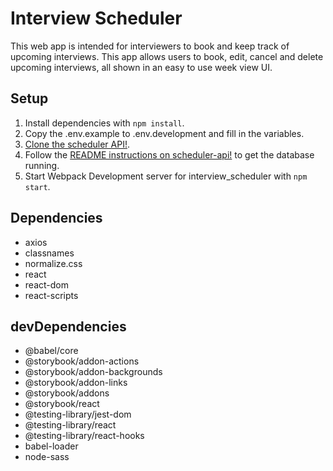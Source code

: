 # Interview Scheduler

This web app is intended for interviewers to book and keep track of upcoming interviews. This app allows users to book, edit, cancel and delete upcoming interviews, all shown in an easy to use week view UI.

## Setup
1. Install dependencies with `npm install`.
2. Copy the .env.example to .env.development and fill in the variables.
3. [Clone the scheduler API!](https://github.com/zeamaria/scheduler-api).
4. Follow the [README instructions on scheduler-api!](https://github.com/lighthouse-labs/scheduler-api) to get the database running. 
5. Start Webpack Development server for interview_scheduler with `npm start`.


## Dependencies
* axios
* classnames
* normalize.css
* react
* react-dom
* react-scripts

## devDependencies
* @babel/core
* @storybook/addon-actions
* @storybook/addon-backgrounds
* @storybook/addon-links
* @storybook/addons
* @storybook/react
* @testing-library/jest-dom
* @testing-library/react
* @testing-library/react-hooks
* babel-loader
* node-sass
